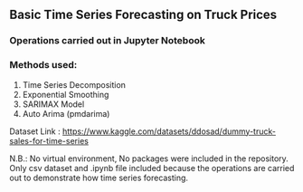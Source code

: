 ## Basic Time Series Forecasting on Truck Prices

### Operations carried out in Jupyter Notebook
### Methods used:
1. Time Series Decomposition
2. Exponential Smoothing
3. SARIMAX Model
4. Auto Arima (pmdarima)


Dataset Link : https://www.kaggle.com/datasets/ddosad/dummy-truck-sales-for-time-series

N.B.: No virtual environment, No packages were included in the repository. Only csv dataset and .ipynb file included because the operations are carried out to  demonstrate how time series forecasting. 
